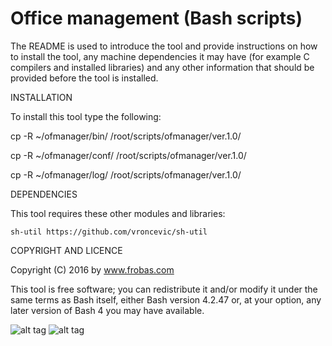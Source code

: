 Office management (Bash scripts)
================================================================================

The README is used to introduce the tool and provide instructions on
how to install the tool, any machine dependencies it may have (for
example C compilers and installed libraries) and any other information
that should be provided before the tool is installed.

INSTALLATION

To install this tool type the following:

   cp -R ~/ofmanager/bin/   /root/scripts/ofmanager/ver.1.0/

   cp -R ~/ofmanager/conf/  /root/scripts/ofmanager/ver.1.0/

   cp -R ~/ofmanager/log/   /root/scripts/ofmanager/ver.1.0/


DEPENDENCIES

This tool requires these other modules and libraries:

  	sh-util	https://github.com/vroncevic/sh-util

COPYRIGHT AND LICENCE

Copyright (C) 2016 by www.frobas.com

This tool is free software; you can redistribute it and/or modify
it under the same terms as Bash itself, either Bash version 4.2.47 or,
at your option, any later version of Bash 4 you may have available.

![alt tag](https://raw.githubusercontent.com/vroncevic/ofmanager/master/bash_logo_255_113.png)
![alt tag](https://raw.githubusercontent.com/vroncevic/ofmanager/master/linux_logo_327_215.jpg)
